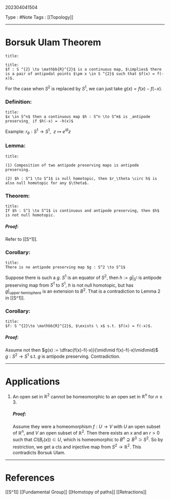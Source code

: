 202304041504

Type : #Note
Tags : [[Topology]]

---
# Borsuk Ulam Theorem
```ad-note
title:
```
```ad-note
title:
$f : S ^{2} \to \mathbb{R}^{2}$ is a continuous map, $\implies$ there is a pair of antipodal points $\pm x \in S ^{2}$ such that $f(x) = f(-x)$.
```
For the case when $S^{2}$ is replaced by $S ^{1}$, we can just take $g(x) = f(x)-f(-x)$. 

### Definition:
```ad-note
title:
$x \in S^n$ then a continuous map $h : S^n \to S^m$ is _antipode preserving_ if $h(-x) = -h(x)$
```
Example: $r_{\theta} : S ^{1} \to S ^{1}, \ \ z \mapsto e ^{i\theta}z$

### Lemma:
```ad-note
title:

(1) Composition of two antipode preserving maps is antipode preserving.

(2) $h : S^1 \to S^1$ is null homotopic, then $r_\theta \circ h$ is also null homotopic for any $\theta$. 
```

### Theorem:
```ad-note
title:
If $h : S^1 \to S^1$ is continuous and antipode preserving, then $h$ is not null homotopic.
```
##### Proof:
Refer to [[S^1]].

### Corollary:
```ad-note
title:
There is no antipode preserving map $g : S^2 \to S^1$
```
Suppose there is such a $g$. $S ^{1}$ is an equator of $S ^{2}$, then $h := g|_{S ^{1}}$ is antipode preserving map from $S ^{1}$ to $S ^{1}$, $h$ is not null homotopic, but has $g|_{\mathrm{upper\ hemisphere}}$ is an extension to $B ^{2}$. That is a contradiction to Lemma 2 in [[S^1]].


### Corollary:
```ad-note
title:
$f: S ^{2}\to \mathbb{R}^{2}$, $\exists \ x$ s.t. $f(x) = f(-x)$.
```
##### Proof:
Assume not then $g(x) := \dfrac{f(x)-f(-x)}{\mid\mid f(x)-f(-x)\mid\mid}$
$g : S ^{2} \to S ^{1}$ s.t. $g$ is antipode preserving. Contradiction.

---
# Applications
1. An open set in $\mathbb{R}^{2}$ cannot be homeomorphic to an open set in $\mathbb{R}^{n}$ for $n \ge 3$.
   ##### Proof:
   Assume they were a homeomorphism $f : U \to V$ with $U$ an open subset of $\mathbb{R}^{n}$, and $V$ an open subset of $\mathbb{R}^{2}$.
   Then there exists an $x$ and an $r > 0$ such that $Cl(B_{r}(x)) \subset U$, which is homeomorphic to $B ^{n} \supseteq B^3 \supset S^2$. So by restriction, we get a cts and injective map from $S^{2} \to \mathbb{R}^{2}$. This contradicts Borsuk Ulam.
   
---
# References
[[S^1]]
[[Fundamental Group]]
[[Homotopy of paths]]
[[Retractions]]
